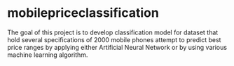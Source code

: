 # mobilepriceclassification
The goal of this project is to develop classification model for dataset that hold several specifications of 2000 mobile phones attempt to predict best price ranges by applying either Artificial Neural Network or by using various machine learning algorithm.
